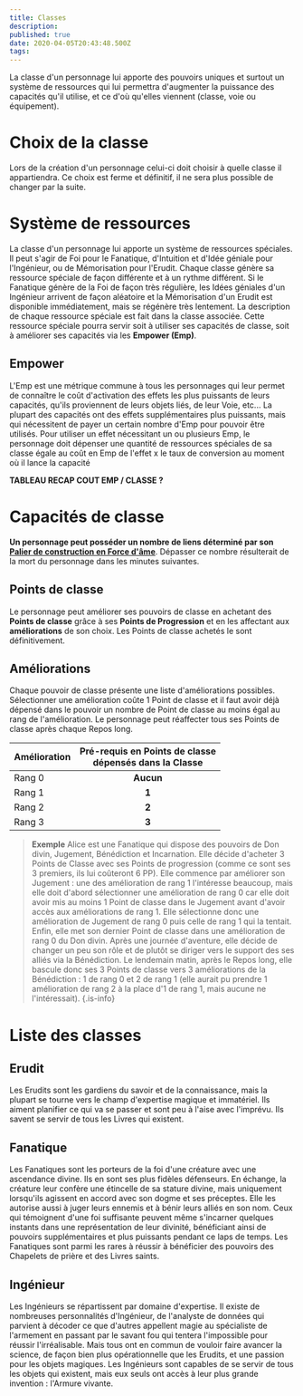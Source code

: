 ```yaml
---
title: Classes
description: 
published: true
date: 2020-04-05T20:43:48.500Z
tags: 
---
```


La classe d'un personnage lui apporte des pouvoirs uniques et surtout un système de ressources qui lui permettra d'augmenter la puissance des capacités qu'il utilise, et ce d'où qu'elles viennent (classe, voie ou équipement).
# Choix de la classe
Lors de la création d'un personnage celui-ci doit choisir à quelle classe il appartiendra. Ce choix est ferme et définitif, il ne sera plus possible de changer par la suite.

# Système de ressources
La classe d'un personnage lui apporte un système de ressources spéciales. Il peut s'agir de Foi pour le Fanatique, d'Intuition et d'Idée géniale pour l'Ingénieur, ou de Mémorisation pour l'Erudit. Chaque classe génère sa ressource spéciale de façon différente et à un rythme différent. Si le Fanatique génère de la Foi de façon très régulière, les Idées géniales d'un Ingénieur arrivent de façon aléatoire et la Mémorisation d'un Erudit est disponible immédiatement, mais se régénère très lentement. La description de chaque ressource spéciale est fait dans la classe associée.
Cette ressource spéciale pourra servir soit à utiliser ses capacités de classe, soit à améliorer ses capacités via les **Empower (Emp)**. 
## Empower
L'Emp est une métrique commune à tous les personnages qui leur permet de connaître le coût d'activation des effets les plus puissants de leurs capacités, qu'ils proviennent de leurs objets liés, de leur Voie, etc... 
La plupart des capacités ont des effets supplémentaires plus puissants, mais qui nécessitent de payer un certain nombre d'Emp pour pouvoir être utilisés. Pour utiliser un effet nécessitant un ou plusieurs Emp, le personnage doit dépenser une quantité de ressources spéciales de sa classe égale au coût en Emp de l'effet x le taux de conversion au  moment où il lance la capacité

**TABLEAU RECAP COUT EMP / CLASSE ?**

# Capacités de classe
 **Un personnage peut posséder un nombre de liens déterminé par son [Palier de construction en Force d'âme](http://de-dale.hd.free.fr/fr/projet-renaissance/syst%C3%A8me-de-jeu/points-construction)**. Dépasser ce nombre résulterait de la mort du personnage dans les minutes suivantes.
## Points de classe
Le personnage peut améliorer ses pouvoirs de classe en achetant des **Points de classe** grâce à ses **Points de Progression** et en les affectant aux **améliorations** de son choix. Les Points de classe achetés le sont définitivement.
## Améliorations
Chaque pouvoir de classe présente une liste d'améliorations possibles. Sélectionner une amélioration coûte 1 Point de classe et il faut avoir déjà dépensé dans le pouvoir un nombre de Point de classe au moins égal au rang de l'amélioration. Le personnage peut réaffecter tous ses Points de classe après chaque Repos long.

| Amélioration  | Pré-requis en Points de classe <br> dépensés dans la Classe |
| ------------- |:-------------: |
| Rang 0        | **Aucun** |
| Rang 1        | **1**     |
| Rang 2        | **2**     |
| Rang 3        | **3**     |

> **Exemple**
Alice est une Fanatique qui dispose des pouvoirs de Don divin, Jugement, Bénédiction et Incarnation. Elle décide d'acheter 3 Points de Classe avec ses Points de progression (comme ce sont ses 3 premiers, ils lui coûteront 6 PP). Elle commence par améliorer son Jugement : une des amélioration de rang 1 l'intéresse beaucoup, mais elle doit d'abord sélectionner une amélioration de rang 0 car elle doit avoir mis au moins 1 Point de classe dans le Jugement avant d'avoir accès aux améliorations de rang 1. Elle sélectionne donc une amélioration de Jugement de rang 0 puis celle de rang 1 qui la tentait. Enfin, elle met son dernier Point de classe dans une amélioration de rang 0 du Don divin.
Après une journée d'aventure, elle décide de changer un peu son rôle et de plutôt se diriger vers le support des ses alliés via la Bénédiction. Le lendemain matin, après le Repos long, elle bascule donc ses 3 Points de classe vers 3 améliorations de la Bénédiction : 1 de rang 0 et 2 de rang 1 (elle aurait pu prendre 1 amélioration de rang 2 à la place d'1 de rang 1, mais aucune ne l'intéressait).
{.is-info}

# Liste des classes
## Erudit
Les Erudits sont les gardiens du savoir et de la connaissance, mais la plupart se tourne vers le champ d'expertise magique et immatériel. Ils aiment planifier ce qui va se passer et sont peu à l'aise avec l'imprévu.
Ils savent se servir de tous les Livres qui existent.

## Fanatique
Les Fanatiques sont les porteurs de la foi d'une créature avec une ascendance divine. Ils en sont ses plus fidèles défenseurs. En échange, la créature leur confère une étincelle de sa stature divine, mais uniquement lorsqu'ils agissent en accord avec son dogme et ses préceptes. Elle les autorise aussi à juger leurs ennemis et à bénir leurs alliés en son nom. Ceux qui témoignent d'une foi suffisante peuvent même s'incarner quelques instants dans une représentation de leur divinité, bénéficiant ainsi de pouvoirs supplémentaires et plus puissants pendant ce laps de temps.
Les Fanatiques sont parmi les rares à réussir à bénéficier des pouvoirs des Chapelets de prière et des Livres saints.

## Ingénieur
Les Ingénieurs se répartissent par domaine d'expertise. Il existe de nombreuses personnalités d'Ingénieur, de l'analyste de données qui parvient à décoder ce que d'autres appellent magie au spécialiste de l'armement en passant par le savant fou qui tentera l'impossible pour réussir l'irréalisable. Mais tous ont en commun de vouloir faire avancer la science, de façon bien plus opérationnelle que les Erudits, et une passion pour les objets magiques.
Les Ingénieurs sont capables de se servir de tous les objets qui existent, mais eux seuls ont accès à leur plus grande invention : l'Armure vivante.

